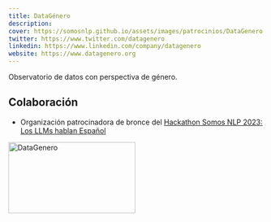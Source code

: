 ```yaml
---
title: DataGénero
description:
cover: https://somosnlp.github.io/assets/images/patrocinios/DataGenero.png
twitter: https://www.twitter.com/datagenero
linkedin: https://www.linkedin.com/company/datagenero
website: https://www.datagenero.org 
---
```


Observatorio de datos con perspectiva de género.

## Colaboración

- Organización patrocinadora de bronce del [Hackathon Somos NLP 2023: Los LLMs hablan Español](/hackathon)

<div class="flex justify-center">
    <img alt="DataGenero" width="250" height="140" 
    src="https://somosnlp.github.io/assets/images/patrocinios/DataGenero.png" />
</div>
